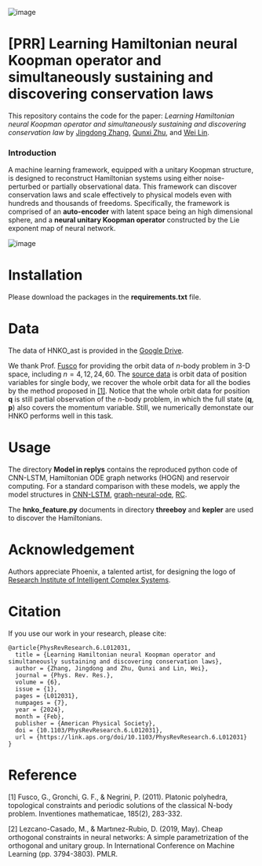 
![image](https://github.com/jingddong-zhang/HNKO/blob/main/logo.jpg)

# [PRR] Learning Hamiltonian neural Koopman operator and simultaneously sustaining and discovering conservation laws
This repository contains the code for the paper: *Learning Hamiltonian neural Koopman operator and simultaneously sustaining and discovering conservation law* by [Jingdong Zhang](https://scholar.google.cz/citations?user=Bjo3nfwAAAAJ&hl=zh-CN&oi=ao), [Qunxi Zhu](https://scholar.google.cz/citations?user=45oFQD4AAAAJ&hl=zh-CN&oi=ao), and [Wei Lin](https://faculty.fudan.edu.cn/wlin/zh_CN/zdylm/652034/list/index.htm).

### Introduction

A machine learning framework, equipped with a unitary Koopman structure, is designed to reconstruct Hamiltonian systems using either noise-perturbed or partially observational data. This framework can discover conservation laws and scale effectively to physical models even with hundreds and thousands of freedoms. Specifically, the framework is comprised of an __auto-encoder__ with latent space being an high dimensional sphere, and a __neural unitary Koopman operator__ constructed by the Lie exponent map of neural network.


![image](https://github.com/jingddong-zhang/HNKO/blob/main/HNKO_sketch.png)


# Installation
Please download the packages in the **requirements.txt** file.

# Data
The data of HNKO_ast is provided in the [Google Drive](https://drive.google.com/file/d/1_4_n5GAD2jS-SqP-enf8S-5cI781qTZu/view?usp=sharing).

We thank Prof. [Fusco](https://www.math.unipd.it/en/department/people/giovanni.fusco/) for providing the orbit data of $n$-body problem in $3$-D space, including $n=4,12,24,60$. The [source data](http://adams.dm.unipi.it/~gronchi/nbody/) is orbit data of position variables for single body, we recover the whole orbit data for all the bodies by the method proposed in [[1]](https://link.springer.com/content/pdf/10.1007/s00222-010-0306-3.pdf). Notice that the whole orbit data for position $\mathbf{q}$ is still partial observation of the $n$-body problem, in which the full state $(\mathbf{q},\mathbf{p})$ also covers the momentum variable. Still, we numerically demonstate our HNKO performs well in this task. 

# Usage
The directory **Model in replys** contains the reproduced python code of CNN-LSTM, Hamiltonian ODE graph networks (HOGN) and reservoir computing.
For a standard comparison with these models, we apply the model structures in [CNN-LSTM](https://github.com/ozancanozdemir/CNN-LSTM), [graph-neural-ode](https://github.com/jaketae/graph-neural-ode/tree/master), [RC](https://github.com/zhuqunxi/RC_Lorenz).

The **hnko_feature.py** documents in directory **threeboy** and **kepler** are used to discover the Hamiltonians.

# Acknowledgement
Authors appreciate Phoenix, a talented artist, for designing the logo of [Research Institute of Intelligent Complex Systems](https://iics.fudan.edu.cn/main.htm).

# Citation
If you use our work in your research, please cite:

```
@article{PhysRevResearch.6.L012031,  
  title = {Learning Hamiltonian neural Koopman operator and simultaneously sustaining and discovering conservation laws},  
  author = {Zhang, Jingdong and Zhu, Qunxi and Lin, Wei},  
  journal = {Phys. Rev. Res.},  
  volume = {6},  
  issue = {1},  
  pages = {L012031},  
  numpages = {7},  
  year = {2024},  
  month = {Feb},  
  publisher = {American Physical Society},  
  doi = {10.1103/PhysRevResearch.6.L012031},  
  url = {https://link.aps.org/doi/10.1103/PhysRevResearch.6.L012031}  
}
```

# Reference

[1] Fusco, G., Gronchi, G. F., & Negrini, P. (2011). Platonic polyhedra, topological constraints and periodic solutions of the classical N-body problem. Inventiones mathematicae, 185(2), 283-332.

[2] Lezcano-Casado, M., & Martınez-Rubio, D. (2019, May). Cheap orthogonal constraints in neural networks: A simple parametrization of the orthogonal and unitary group. In International Conference on Machine Learning (pp. 3794-3803). PMLR.
